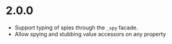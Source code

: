 # 2.0.0
 * Support typing of spies through the `_spy` facade.
 * Allow spying and stubbing value accessors on any property